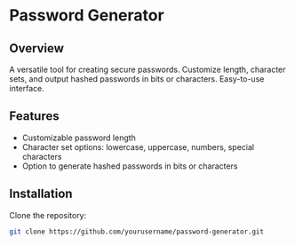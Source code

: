 # Password Generator

## Overview

A versatile tool for creating secure passwords. Customize length, character sets, and output hashed passwords in bits or characters. Easy-to-use interface.

## Features

- Customizable password length
- Character set options: lowercase, uppercase, numbers, special characters
- Option to generate hashed passwords in bits or characters

## Installation

Clone the repository:

```bash
git clone https://github.com/yourusername/password-generator.git
